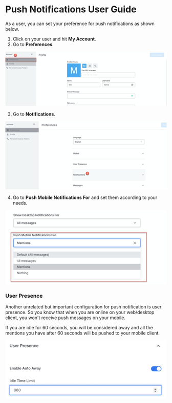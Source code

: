 # Push Notifications User Guide

As a user, you can set your preference for push notifications as shown below.

1. Click on your user and hit **My Account**.
2. Go to **Preferences**.

![](../../../.gitbook/assets/image%20%28124%29.png)

3. Go to **Notifications**.

![](../../../.gitbook/assets/image%20%28122%29.png)

4. Go to **Push Mobile Notifications For** and set them according to your needs.

![](../../../.gitbook/assets/image%20%28144%29.png)

###  User Presence

Another unrelated but important configuration for push notification is user presence. So you know that when you are online on your web/desktop client,  you won't receive push messages on your mobile. 

If you are idle for 60 seconds, you will be considered away and all the mentions you have after 60 seconds will be pushed to your mobile client.



![](../../../.gitbook/assets/image%20%2846%29.png)

